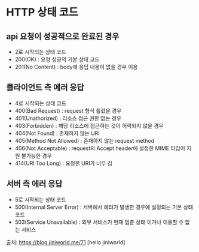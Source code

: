 # HTTP 상태 코드

## api 요청이 성공적으로 완료된 경우
- 2로 시작되는 상태 코드
- 200(OK) : 요청 성공의 기본 상태 코드
- 201(No Content) : body에 응답 내용이 없을 경우 이용

## 클라이언트 측 에러 응답
- 4로 시작되는 상태 코드
- 400(Bad Request) : request 형식 틀렸을 경우
- 401(Unathorized) : 리소스 접근 권한 없는 경우
- 403(Forbidden) : 해당 리소스에 접근하는 것이 허락되지 않을 경우
- 404(Not Found) : 존재하지 않는 URI
- 405(Method Not Allowed) : 존재하지 않는 request method
- 406(Not Acceptable) : request의 Accept header에 설정한 MIME 타입이 지원 불가능한 경우
- 414(URI Too Long) : 요청한 URI가 너무 김

## 서버 측 에러 응답
- 5로 시작되는 상태 코드
- 500(Internal Server Error) : 서버에서 에러가 발생한 경우에 설정되는 기본 상태 코드
- 503(Service Unavailable) : 외부 서비스가 현재 멈춘 상태 이거나 이용할 수 없는 서비스


출처: https://blog.jiniworld.me/71 [hello jiniworld]